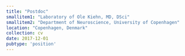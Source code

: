 ```yaml
---
title: "Postdoc"
smallitem1: "Laboratory of Ole Kiehn, MD, DSci"
smallitem2: "Department of Neuroscience, University of Copenhagen"
location: "Copenhagen, Denmark"
collection: cv
date: 2017-12-01
pubtype: 'position'
---
```

